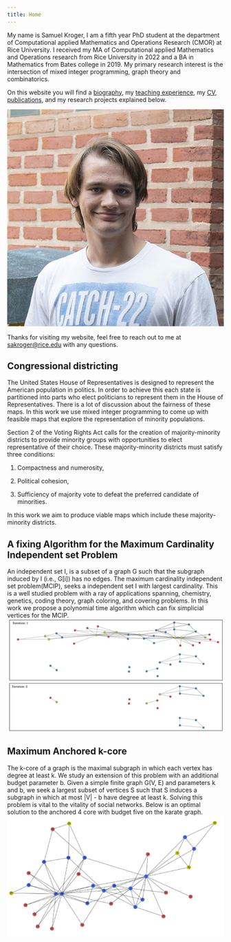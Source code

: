 ```yaml
---
title: Home
---
```

My name is Samuel Kroger, I am a fifth year PhD student at the department of Computational applied Mathematics and Operations Research (CMOR) at Rice University.
I received my MA of Computational applied Mathematics and Operations research from Rice University in 2022 and a BA in Mathematics from Bates college in 2019.
My primary research interest is the intersection of mixed integer programming, graph theory and combinatorics.

On this website you will find a [biography](pages/bio.md), my [teaching experience](pages/teaching.md), my [CV](pdfs/Samuel_Kroger_cv.pdf), [publications](pages/publications), and my research projects explained below.

![An image of me, Samuel Kroger](images/samuel_kroger.jpg)

Thanks for visiting my website, feel free to reach out to me at sakroger@rice.edu with any questions.





## Congressional districting

The United States House of Representatives is designed to represent the American population in politics.
In order to achieve this each state is partitioned into parts who elect politicians to represent them in the House of Representatives.
There is a lot of discussion about the fairness of these maps.
In this work we use mixed integer programming to come up with feasible maps that explore the representation of minority populations.

Section 2 of the Voting Rights Act calls for the creation of majority-minority districts to provide minority groups with opportunities to elect representative of their choice.
These majority-minority districts must satisfy three conditions:

1. Compactness and numerosity,

2. Political cohesion,

3. Sufficiency of majority vote to defeat the preferred candidate of minorities.

In this work we aim to produce viable maps which include these majority-minority districts.

## A fixing Algorithm for the Maximum Cardinality Independent set Problem
An independent set I, is a subset of a graph G such that the subgraph induced by I (i.e., G[i]) has no edges.
The maximum cardinality independent set problem(MCIP), seeks a independent set I with largest cardinality.
This is a well studied problem with a ray of applications spanning, chemistry, genetics, coding theory, graph coloring, and covering problems. 
In this work we propose a polynomial time algorithm which can fix simplicial vertices for the MCIP.
![Figure 1](images/karate.jpg?raw=true "Fixing results of our algorithm")

## Maximum Anchored k-core

The k-core of a graph is the maximal subgraph in which each vertex has degree at least k.
We study an extension of this problem with an additional budget parameter b.
Given a simple finite graph G(V, E) and parameters k and b, we seek a largest subset of vertices S such that S induces a subgraph in which at most |V| - b have degree at least k.
Solving this problem is vital to the vitality of social networks.
Below is an optimal solution to the anchored 4 core with budget five on the karate graph.
![Figure 2](images/karate_k4b5.png?raw=true "The Anchored 4-core with budget 5 of the karate graph")


